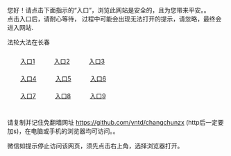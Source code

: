 您好！请点击下面指示的“入口”，浏览此网站是安全的，且为您带来平安。。 <br/>
点击入口后，请耐心等待， 过程中可能会出现无法打开的提示，请忽略，最终会进入网站. </br>

法轮大法在长春<br/>
<div style="padding:10px"><a style="margin:20px" target="_blank" href="https://d24ni425vk3mmq.cloudfront.net/2Qpsp?llvnvbog" id="ccLink1" rel="nofollow">入口1</a> <a target="_blank" style="margin:20px" href="https://dxn20syhble6r.cloudfront.net/2Qpsp?zqfblnaw" id="ccLink2" rel="nofollow">入口2</a> <a style="margin:20px" target="_blank" href="https://d3sgsn0f0mre9v.cloudfront.net/2Qpsp?mhhzww" id="ccLink3" rel="nofollow">入口3</a></div>

<div style="padding:10px" ><a style="margin:20px" target="_blank" href="https://d24ni425vk3mmq.cloudfront.net/2Qpsp?llvnvbog" id="ccLink4" rel="nofollow">入口4</a> <a style="margin:20px" href="https://dxn20syhble6r.cloudfront.net/2Qpsp?zqfblnaw" target="_blank" id="ccLink5" rel="nofollow">入口5</a> <a style="margin:20px" href="https://d3sgsn0f0mre9v.cloudfront.net/2Qpsp?mhhzww" target="_blank" id="ccLink6" rel="nofollow">入口6</a></div>

<div style="padding:10px"><a style="margin:20px" target="_blank" href="https://d24ni425vk3mmq.cloudfront.net/2Qpsp?llvnvbog" id="ccLink7" rel="nofollow">入口7</a> <a style="margin:20px" href="https://dxn20syhble6r.cloudfront.net/2Qpsp?zqfblnaw" target="_blank" id="ccLink8" rel="nofollow">入口8</a> <a style="margin:20px" target="_blank" href="https://d3sgsn0f0mre9v.cloudfront.net/2Qpsp?mhhzww" id="ccLink9" rel="nofollow">入口9</a></div>

<br/>



请复制并记住免翻墙网址 https://github.com/yntd/changchunzx (http后一定要加s)，在电脑或手机的浏览器均可访问。。<br/>

微信如提示停止访问该网页，须先点击右上角，选择浏览器打开。
